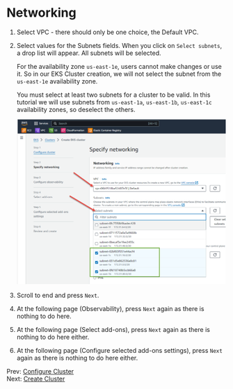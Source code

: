 # Networking

1. Select VPC - there should only be one choice, the Default VPC.

1. Select values for the Subnets fields. When you click on `Select subnets`, a drop list will appear. All subnets will be selected.

    For the availability zone `us-east-1e`, users cannot make changes or use it. So in our EKS Cluster creation, we will not select the subnet from the `us-east-1e` availability zone.

    You must select at least two subnets for a cluster to be valid. In this tutorial we will use subnets from `us-east-1a`, `us-east-1b`, `us-east-1c` availability zones, so deselect the others.

    ![](../images/04-subnets.png)

1. Scroll to end and press `Next`.
1. At the following page (Observability), press `Next` again as there is nothing to do here.
1. At the following page (Select add-ons), press `Next` again as there is nothing to do here either.
1. At the following page (Configure selected add-ons settings), press `Next` again as there is nothing to do here either.

Prev: [Configure Cluster](./03-configure-cluster.md)<br/>
Next: [Create Cluster](./05-create-cluster.md)






